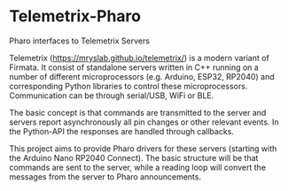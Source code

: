 # Telemetrix-Pharo
Pharo interfaces to Telemetrix Servers

Telemetrix (https://mryslab.github.io/telemetrix/) is a modern variant of Firmata. It consist of standalone servers written in C++ running on a number of different microprocessors (e.g. Arduino, ESP32, RP2040) and corresponding Python libraries to control these microprocessors. Communication can be through serial/USB, WiFi or BLE.

The basic concept is that commands are transmitted to the server and servers report asynchronously all pin changes or other relevant events. In the Python-API the responses are handled through callbacks.

This project aims to provide Pharo drivers for these servers (starting with the Arduino Nano RP2040 Connect). The basic structure will be that commands are sent to the server, while a reading loop will convert the messages from the server to Pharo announcements.
